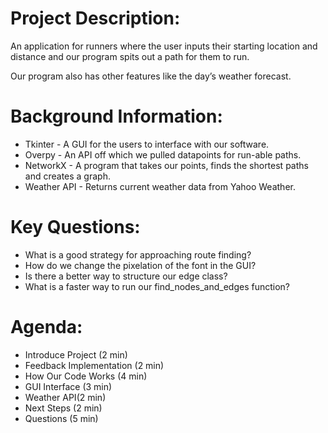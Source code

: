 # Project Description:

An application for runners where the user inputs  their starting location and distance and our program spits out a path for them to run. 

Our program also has other features like the day’s weather forecast.


# Background Information:

* Tkinter - A GUI for the users to interface with our software.
* Overpy - An API off which we pulled datapoints for run-able paths. 
* NetworkX - A program that takes our points, finds the shortest paths and creates a graph.
* Weather API - Returns current weather data from Yahoo Weather. 

# Key Questions:

* What is a good strategy for approaching route finding?
* How do we change the pixelation of the font in the GUI?
* Is there a better way to structure our edge class?
* What is a faster way to run our find_nodes_and_edges function?

# Agenda:

* Introduce Project (2 min)
* Feedback Implementation (2 min)
* How Our Code Works (4 min)
* GUI Interface (3 min)
* Weather API(2 min)
* Next Steps (2 min)
* Questions (5 min)
